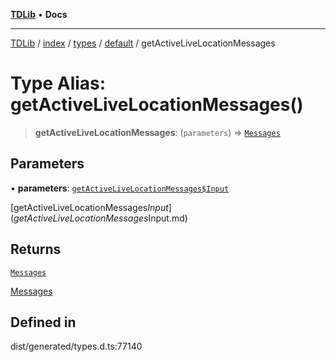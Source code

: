 [**TDLib**](../../../../../../README.md) • **Docs**

***

[TDLib](../../../../../../modules.md) / [index](../../../../../README.md) / [types](../../../README.md) / [default](../README.md) / getActiveLiveLocationMessages

# Type Alias: getActiveLiveLocationMessages()

> **getActiveLiveLocationMessages**: (`parameters`) => [`Messages`](Messages.md)

## Parameters

• **parameters**: [`getActiveLiveLocationMessages$Input`](getActiveLiveLocationMessages$Input.md)

[getActiveLiveLocationMessages$Input](getActiveLiveLocationMessages$Input.md)

## Returns

[`Messages`](Messages.md)

[Messages](Messages.md)

## Defined in

dist/generated/types.d.ts:77140
